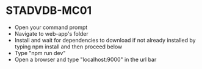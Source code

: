 # STADVDB-MC01
<ul>
<li>Open your command prompt
<li>Navigate to web-app's folder
<li>Install and wait for dependencies to download if not already installed by typing npm install and then proceed below
<li>Type "npm run dev"
<li>Open a browser and type "localhost:9000" in the url bar
</ul>
